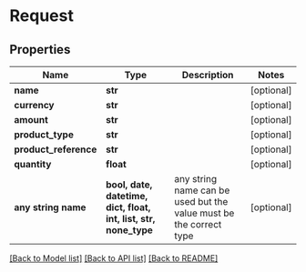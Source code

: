 # Request


## Properties
Name | Type | Description | Notes
------------ | ------------- | ------------- | -------------
**name** | **str** |  | [optional] 
**currency** | **str** |  | [optional] 
**amount** | **str** |  | [optional] 
**product_type** | **str** |  | [optional] 
**product_reference** | **str** |  | [optional] 
**quantity** | **float** |  | [optional] 
**any string name** | **bool, date, datetime, dict, float, int, list, str, none_type** | any string name can be used but the value must be the correct type | [optional]

[[Back to Model list]](../README.md#documentation-for-models) [[Back to API list]](../README.md#documentation-for-api-endpoints) [[Back to README]](../README.md)


